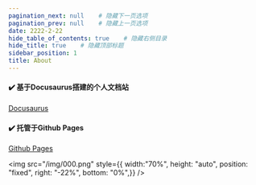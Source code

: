 ```yaml
---
pagination_next: null    # 隐藏下一页选项
pagination_prev: null    # 隐藏上一页选项
date: 2222-2-22
hide_table_of_contents: true    # 隐藏右侧目录
hide_title: true    # 隐藏顶部标题
sidebar_position: 1
title: About
---
```


#### :heavy_check_mark: 基于Docusaurus搭建的个人文档站

[Docusaurus](https://www.docusaurus.io/)

#### :heavy_check_mark: 托管于Github Pages

[Github Pages](https://pages.github.com/)

 <img src="/img/000.png" 
        style={{    width:"70%", 
                    height: "auto", 
                    position: "fixed",
                    right: "-22%",
                    bottom: "0%",}} />

<!-- 📕📙📗📘 🔴🟠🟡🟢🟤🔵🟣⚫⚪🌙☀️🌕📖📚🏠🏘️✈️🚀🛰️✨⏳🎉🔍✉️📧💊-->


